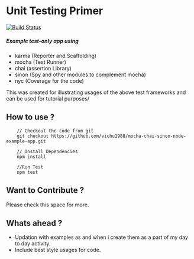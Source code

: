 # Unit Testing Primer

[![Build Status](https://travis-ci.org/vichu1988/mocha-chai-sinon-node-example-app.svg?branch=master)](https://travis-ci.org/vichu1988/mocha-chai-sinon-node-example-app)

##### Example test-only app using

 - karma    (Reporter and Scaffolding)
 - mocha    (Test Runner)
 - chai     (assertion Library)
 - sinon    (Spy and other modules to complement mocha)
 - nyc      (Coverage for the code)

 This was created for illustrating usages of the above test frameworks and can be used for tutorial purposes/

## How to use ?

```
    // Checkout the code from git
    git checkout https://github.com/vichu1988/mocha-chai-sinon-node-example-app.git

    // Install Dependencies
    npm install

    //Run Test
    npm test
```


## Want to Contribute ?

Please check this space for more.


## Whats ahead ?

  - Updation with examples as and when i create them as a part of my day to day activity.
  - Include best style usages for code.
